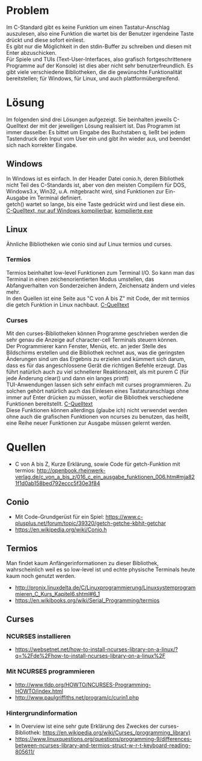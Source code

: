 # Problem
Im C-Standard gibt es keine Funktion um einen Tastatur-Anschlag auszulesen, also eine Funktion die wartet bis der Benutzer irgendeine Taste drückt und diese sofort einliest.  
Es gibt nur die Möglichkeit in den stdin-Buffer zu schreiben und diesen mit Enter abzuschicken.  
Für Spiele und TUIs (Text-User-Interfaces, also grafisch fortgeschrittenere Programme auf der Konsole) ist dies aber nicht sehr benutzerfreundlich. Es gibt  viele verschiedene Bibliotheken, die die gewünschte Funktionalität bereitstellen; für Windows, für Linux, und auch plattformübergreifend.

# Lösung
Im folgenden sind drei Lösungen aufgezeigt. Sie beinhalten jeweils C-Quelltext der mit der jeweiligen Lösung realisiert ist. Das Programm ist immer dasselbe: Es bittet um Eingabe des Buchstaben q, ließt bei jedem Tastendruck den Input vom User ein und gibt ihn wieder aus, und beendet sich nach korrekter Eingabe.

## Windows
In Windows ist es einfach. In der Header Datei conio.h, deren Bibliothek nicht Teil des C-Standards ist, aber von den meisten Compilern für DOS, Windows3.x, Win32, u.A. mitgebracht wird, sind Funktionen zur Ein-Ausgabe im Terminal definiert.  
getch() wartet so lange, bis eine Taste gedrückt wird und liest diese ein.  
[C-Quelltext, nur auf Windows kompilierbar](windowsGetch.c), [kompilierte exe](windowsGetch.exe)

## Linux
Ähnliche Bibliotheken wie conio sind auf Linux termios und curses.
### Termios
Termios beinhaltet low-level Funktionen zum Terminal I/O. So kann man das Terminal in einen zeichenorientierten Modus umstellen, das Abfangverhalten von Sonderzeichen ändern, Zeichensatz ändern und vieles mehr.  
In den Quellen ist eine Seite aus "C von A bis Z" mit Code, der mit termios die getch Funktion in Linux nachbaut. [C-Quelltext](termiosGetch.c)
### Curses
Mit den curses-Bibliotheken können Programme geschrieben werden die sehr genau die Anzeige auf character-cell Terminals steuern können.  
Der Programmierer kann Fenster, Menüs, etc. an jeder Stelle des Bildschirms erstellen und die Bibliothek rechnet aus, was die geringsten Änderungen sind um das Ergebnis zu erzielen und kümmert sich darum, dass es für das angeschlossene Gerät die richtigen Befehle erzeugt. Das führt natürlich auch zu viel schnellerer Reaktionszeit, als mit purem C (für jede Änderung clear() und dann ein langes printf)  
TUI-Anwendungen lassen sich sehr einfach mit curses programmieren. Zu solchen gehört natürlich auch das Einlesen eines Tastaturanschlags ohne immer auf Enter drücken zu müssen, wofür die Bibliothek verschiedene Funktionen bereitstellt. [C-Quelltext](ncursesGetch.c)  
Diese Funktionen können allerdings (glaube ich) nicht verwendet werden ohne auch die grafischen Funktionen von ncurses zu benutzen, das heißt, eine Reihe neuer Funktionen zur Ausgabe müssen gelernt werden.



# Quellen
- C von A bis Z, Kurze Erklärung, sowie Code für getch-Funktion mit termios: http://openbook.rheinwerk-verlag.de/c_von_a_bis_z/016_c_ein_ausgabe_funktionen_006.htm#mja821f1d0ab158bed792eccc5f30e3f84

## Conio
- Mit Code-Grundgerüst für ein Spiel: https://www.c-plusplus.net/forum/topic/39320/getch-getche-kbhit-getchar
- https://en.wikipedia.org/wiki/Conio.h

## Termios
Man findet kaum Anfängerinformationen zu dieser Bibliothek, wahrscheinlich weil es so low-level ist und echte physische Terminals heute kaum noch genutzt werden.

- http://pronix.linuxdelta.de/C/Linuxprogrammierung/Linuxsystemprogrammieren_C_Kurs_Kapitel6.shtml#6_1
- https://en.wikibooks.org/wiki/Serial_Programming/termios

## Curses
### NCURSES installieren
- https://websetnet.net/how-to-install-ncurses-library-on-a-linux/?q=%2Fde%2Fhow-to-install-ncurses-library-on-a-linux%2F

### Mit NCURSES programmieren
- http://www.tldp.org/HOWTO/NCURSES-Programming-HOWTO/index.html
- http://www.paulgriffiths.net/program/c/curin1.php

### Hintergrundinformation
- In Overview ist eine sehr gute Erklärung des Zweckes der curses-Bibliothek: https://en.wikipedia.org/wiki/Curses_(programming_library)
- https://www.linuxquestions.org/questions/programming-9/differences-between-ncurses-library-and-termios-struct-w-r-t-keyboard-reading-805611/
